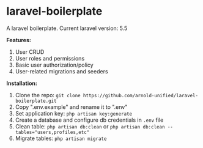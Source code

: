 # laravel-boilerplate
A laravel boilerplate. Current laravel version: 5.5

**Features:**
1. User CRUD
2. User roles and permissions
3. Basic user authorization/policy
4. User-related migrations and seeders

**Installation:**
1. Clone the repo: `git clone https://github.com/arnold-unified/laravel-boilerplate.git`
2. Copy ".env.example" and rename it to ".env"
3. Set application key: `php artisan key:generate`
4. Create a database and configure db credentials in `.env` file
5. Clean table: `php artisan db:clean` or `php artisan db:clean --tables="users,profiles,etc"`
6. Migrate tables: `php artisan migrate`

